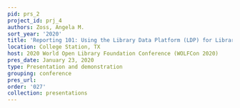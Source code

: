```yaml
---
pid: prs_2
project_id: prj_4
authors: Zoss, Angela M.
sort_year: '2020'
title: 'Reporting 101: Using the Library Data Platform (LDP) for Library Reporting'
location: College Station, TX
host: 2020 World Open Library Foundation Conference (WOLFCon 2020)
pres_date: January 23, 2020
type: Presentation and demonstration
grouping: conference
pres_url: 
order: '027'
collection: presentations
---
```

